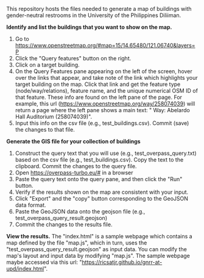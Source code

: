 This repository hosts the files needed to generate a map of buildings with gender-neutral restrooms in the University of the Philippines Diliiman. 

**Identify and list the buildings that you want to show on the map.** 
1. Go to https://www.openstreetmap.org/#map=15/14.65480/121.06740&layers=P
2. Click the "Query features" button on the right.
3. Click on a target building.
4. On the Query Features pane appearing on the left of the screen, hover over the links that appear, and take note of the link which highlights your target building on the map. Click that link and get the feature type (node/way/relations), feature name, and the unique numerical OSM ID of that feature. These info are found on the left pane of the page.  For example, this url (https://www.openstreetmap.org/way/258074039) will return a page where the left pane shows a main text: " Way: Abelardo Hall Auditorium (258074039)". 
5. Input this info on the csv file (e.g., test_buildings.csv). Commit (save) the changes to that file.

**Generate the GIS file for your collection of buildings**
1. Construct the query text that you will use (e.g., test_overpass_query.txt) based on the csv file (e.g., test_buildings.csv). Copy the text to the clipboard. Commit the changes to the query file.
2. Open https://overpass-turbo.eu/# in a browser
3. Paste the query text onto the query pane, and then click the "Run" button.
4. Verify if the results shown on the map are consistent with your input.
5. Click "Export" and the "copy" button corresponding to the GeoJSON data format. 
6. Paste the GeoJSON data onto the geojson file (e.g., test_overpass_query_result.geojson)
7. Commit the changes to the results file.

**View the results.**
The "index.html" is a sample webpage which contains a map defined by the file "map.js", which in turn, uses the "test_overpass_query_result.geojson" as input data.  You can modify the map's layout and input data by modifying "map.js". The sample webpage maybe accessed via this url:  "https://ricsatjr.github.io/gnrr-at-upd/index.html".  
